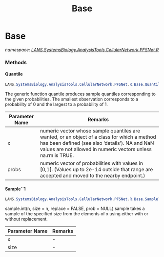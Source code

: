 ﻿---
title: Base
---

# Base
_namespace: [LANS.SystemsBiology.AnalysisTools.CellularNetwork.PFSNet.R](N-LANS.SystemsBiology.AnalysisTools.CellularNetwork.PFSNet.R.html)_





### Methods

#### Quantile
```csharp
LANS.SystemsBiology.AnalysisTools.CellularNetwork.PFSNet.R.Base.Quantile(System.Double[],System.Double)
```
The generic function quantile produces sample quantiles corresponding to the given probabilities. The smallest observation corresponds to a probability of 0 and the largest to a probability of 1.

|Parameter Name|Remarks|
|--------------|-------|
|x|numeric vector whose sample quantiles are wanted, or an object of a class for which a method has been defined (see also ‘details’). NA and NaN values are not allowed in numeric vectors unless na.rm is TRUE.|
|probs|numeric vector of probabilities with values in [0,1]. (Values up to 2e-14 outside that range are accepted and moved to the nearby endpoint.)|


#### Sample``1
```csharp
LANS.SystemsBiology.AnalysisTools.CellularNetwork.PFSNet.R.Base.Sample``1(``0[],System.Int32)
```
sample.int(n, size = n, replace = FALSE, prob = NULL)
 sample takes a sample of the specified size from the elements of x using either with or without replacement.

|Parameter Name|Remarks|
|--------------|-------|
|x|-|
|size|-|



